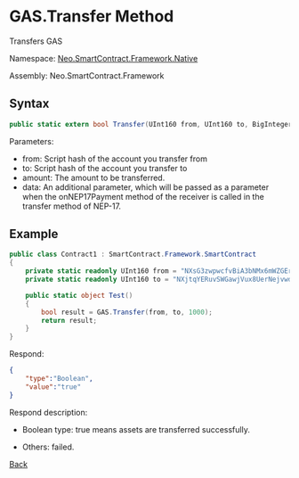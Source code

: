 # **GAS.Transfer Method**

Transfers GAS

Namespace: [Neo.SmartContract.Framework.Native](../../Neo.SmartContract.Framework.Native.md)

Assembly: Neo.SmartContract.Framework

## Syntax

```c#
public static extern bool Transfer(UInt160 from, UInt160 to, BigInteger amount, object data = null);
```

Parameters:

- from: Script hash of the account you transfer from
- to: Script hash of the account you transfer to
- amount: The amount to be transferred.
- data: An additional parameter, which will be passed as a parameter when the onNEP17Payment method of the receiver is called in the transfer method of NEP-17.

## Example

```c#
public class Contract1 : SmartContract.Framework.SmartContract
{
    private static readonly UInt160 from = "NXsG3zwpwcfvBiA3bNMx6mWZGEro9ZqTqM".ToScriptHash();
    private static readonly UInt160 to = "NXjtqYERuvSWGawjVux8UerNejvwdYg7eE".ToScriptHash();

    public static object Test()
    {
        bool result = GAS.Transfer(from, to, 1000);
        return result;
    }
}
```

Respond:

```json
{
	"type":"Boolean",
	"value":"true"
}
```

Respond description:

- Boolean type: true means assets are transferred successfully.

- Others: failed.

[Back](../Gas.md)
